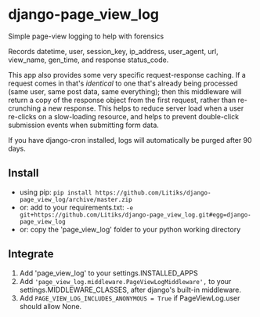 # django-page_view_log
Simple page-view logging to help with forensics

Records datetime, user, session_key, ip_address, user_agent, url, view_name, gen_time, and response status_code.

This app also provides some very specific request-response caching. If a request comes in that's *identical* to one that's already being processed (same user, same post data, same everything); then this middleware will return a copy of the response object from the first request, rather than re-crunching a new response. This helps to reduce server load when a user re-clicks on a slow-loading resource, and helps to prevent double-click submission events when submitting form data.

If you have django-cron installed, logs will automatically be purged after 90 days.


Install
-------

- using pip: `pip install https://github.com/Litiks/django-page_view_log/archive/master.zip`
- or: add to your requirements.txt: `-e git+https://github.com/Litiks/django-page_view_log.git#egg=django-page_view_log`
- or: copy the 'page_view_log' folder to your python working directory


Integrate
---------

1. Add 'page_view_log' to your settings.INSTALLED_APPS
2. Add `'page_view_log.middleware.PageViewLogMiddleware',` to your settings.MIDDLEWARE_CLASSES, after django's built-in middleware.
3. Add `PAGE_VIEW_LOG_INCLUDES_ANONYMOUS = True` if PageViewLog.user should allow None.
